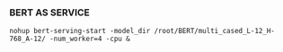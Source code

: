 ### BERT AS SERVICE

```
nohup bert-serving-start -model_dir /root/BERT/multi_cased_L-12_H-768_A-12/ -num_worker=4 -cpu &
```

